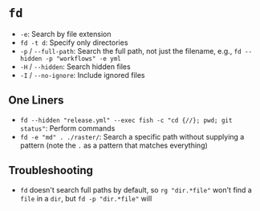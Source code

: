 # `fd`

- `-e`: Search by file extension
- `fd -t d`: Specify only directories
- `-p` / `--full-path`: Search the full path, not just the filename, e.g., `fd --hidden -p "workflows" -e yml`
- `-H` / `--hidden`: Search hidden files
- `-I` / `--no-ignore`: Include ignored files

## One Liners

- `fd --hidden "release.yml" --exec fish -c "cd {//}; pwd; git status"`: Perform commands
- `fd -e "md" . ./raster/`: Search a specific path without supplying a pattern (note the `.` as a pattern that matches everything)

## Troubleshooting

- `fd` doesn't search full paths by default, so `rg "dir.*file"` won't find a `file` in a `dir`, but `fd -p "dir.*file"` will

